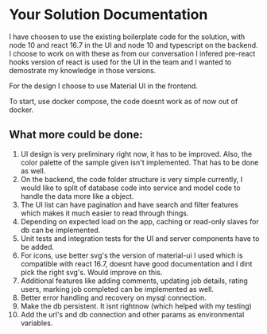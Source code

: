 Your Solution Documentation
===========================

I have choosen to use the existing boilerplate code for the solution, with node 10 and react 16.7 in the UI and node 10 and typescript on the backend. I choose to work on with these as from our conversation I infered pre-react hooks version of react is used for the UI in the team and I wanted to demostrate my knowledge in those versions.

For the design I choose to use Material UI in the frontend.

To start, use docker compose, the code doesnt work as of now out of docker.

## What more could be done:
1. UI design is very preliminary right now, it has to be improved. Also, the color palette of the sample given isn't implemented. That has to be done as well.
2. On the backend, the code folder structure is very simple currently, I would like to split of database code into service and model code to handle the data more like a object.
3. The UI list can have pagination and have search and filter features which makes it much easier to read through things.
4. Depending on expected load on the app, caching or read-only slaves for db can be implemented.
5. Unit tests and integration tests for the UI and server components have to be added.
6. For icons, use better svg's the version of material-ui I used which is compatible with react 16.7, doesnt have good documentation and I dint pick the right svg's. Would improve on this.
7. Additional features like adding comments, updating job details, rating users, marking job completed can be implemented as well.
8. Better error handling and recovery on mysql connection.
9. Make the db persistent. It isnt rightnow (which helped with my testing)
10. Add the url's and db connection and other params as environmental variables.


